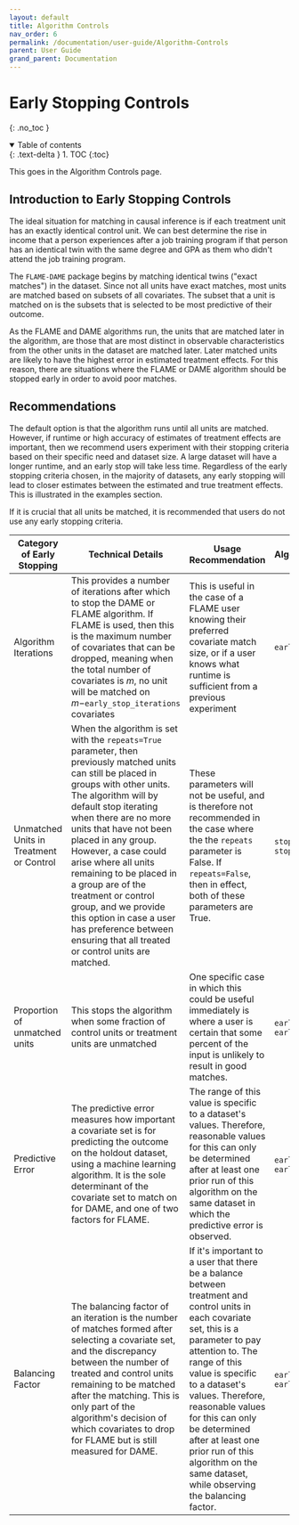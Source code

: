 ```yaml
---
layout: default
title: Algorithm Controls
nav_order: 6
permalink: /documentation/user-guide/Algorithm-Controls
parent: User Guide
grand_parent: Documentation
---
```


# Early Stopping Controls
{: .no_toc }

<details open markdown="block">
  <summary>
    Table of contents
  </summary>
  {: .text-delta }
1. TOC
{:toc}
</details>

This goes in the Algorithm Controls page. 

## Introduction to Early Stopping Controls

The ideal situation for matching in causal inference is if each treatment unit has an exactly identical control unit. We can best determine the rise in income that a person experiences after a job training program if that person has an identical twin with the same degree and GPA as them who didn't attend the job training program. 

The `FLAME-DAME` package begins by matching identical twins ("exact matches") in the dataset. Since not all units have exact matches, most units are matched based on subsets of all covariates. The subset that a unit is matched on is the subsets that is selected to be most predictive of their outcome. 

As the FLAME and DAME algorithms run, the units that are matched later in the algorithm, are those that are most distinct in observable characteristics from the other units in the dataset are matched later. Later matched units are likely to have the highest error in estimated treatment effects. For this reason, there are situations where the FLAME or DAME algorithm should be stopped early in order to avoid poor matches. 


## Recommendations


The default option is that the algorithm runs until all units are matched. However, if runtime or high accuracy of estimates of treatment effects are important, then we recommend users experiment with their stopping criteria based on their specific need and dataset size. A large dataset will have a longer runtime, and an early stop will take less time. Regardless of the early stopping criteria chosen, in the majority of datasets, any early stopping will lead to closer estimates between the estimated and true treatment effects. This is illustrated in the examples section. 

If it is crucial that all units be matched, it is recommended that users do not use any early stopping criteria.

| Category of Early Stopping              | Technical Details                                                                                                                                                                                                                                                                                                                                                                                                                                                                                            | Usage Recommendation                                                                                                                                                                                                                                                                                                                                                                         | Algorithm parameters                           |
|-----------------------------------------|--------------------------------------------------------------------------------------------------------------------------------------------------------------------------------------------------------------------------------------------------------------------------------------------------------------------------------------------------------------------------------------------------------------------------------------------------------------------------------------------------------------|----------------------------------------------------------------------------------------------------------------------------------------------------------------------------------------------------------------------------------------------------------------------------------------------------------------------------------------------------------------------------------------------|------------------------------------------------|
| Algorithm Iterations                    | This provides a number of iterations after which to stop the DAME or FLAME algorithm. If FLAME is used, then this is the maximum number of covariates that can be dropped, meaning when the total number of covariates is $m$, no unit will be matched on $m-$`early_stop_iterations`  covariates                                                                                                                                                                                                              | This is useful in the case of a FLAME user knowing their preferred covariate match size, or if a user knows what runtime is sufficient from a previous experiment                                                                                                                                                                                                                            | `early_stop_iterations`                        |
| Unmatched Units in Treatment or Control | When the algorithm is set with the `repeats=True` parameter, then previously matched units can still be placed in groups with other units. The algorithm will by default stop iterating when there are no more units that have not been placed in any group. However, a case could arise where all units remaining to be placed in a group are of the treatment or control group, and we  provide this option in case a user has preference between ensuring that all treated or control units are matched.  | These parameters will not be useful, and is therefore not recommended in the case where the the `repeats` parameter is False. If `repeats=False`, then in effect, both of these parameters are True.                                                                                                                                                                                                        |   `stop_unmatched_c`, `stop_unmatched_t`       |
| Proportion of unmatched units           | This stops the algorithm when some fraction of control units or treatment units are unmatched                                                                                                                                                                                                                                                                                                                                                                                                                | One specific case in which this could be useful immediately is where a user is certain that some percent of the input is unlikely to result in good matches.                                                                                                                                                                                                                                 | `early_stop_un_c_frac`, `early_stop_un_t_frac` |
| Predictive Error                        | The predictive error measures how important a covariate set is for predicting the outcome on the holdout dataset, using a machine learning algorithm. It is the sole determinant of the covariate set to match on for DAME, and one of two factors for FLAME.                                                                                                                                                                                                                                                | The range of this value is specific to a dataset's values. Therefore, reasonable values for this can only be determined after at least one prior run of this algorithm on the same dataset in which the predictive error is observed.                                                                                                                                                        | `early_stop_pe`, `early_stop_pe_frac`          |
| Balancing Factor                        | The balancing factor of an iteration is the number of matches formed after selecting a covariate set, and the discrepancy between the number of treated and control units remaining to be matched after the matching. This is only part of the algorithm's decision of which covariates to drop for FLAME but is still measured for DAME.                                                                                                                                                                    | If it's important to a user that there be a balance between treatment and control units in each covariate set, this is  a parameter to pay attention to.  The range of this value is specific to a dataset's values. Therefore, reasonable values for this can only be determined  after at least one prior run of this algorithm on the same dataset, while observing the balancing factor. | `early_stop_bf`, `early_stop_bf_frac`          |
